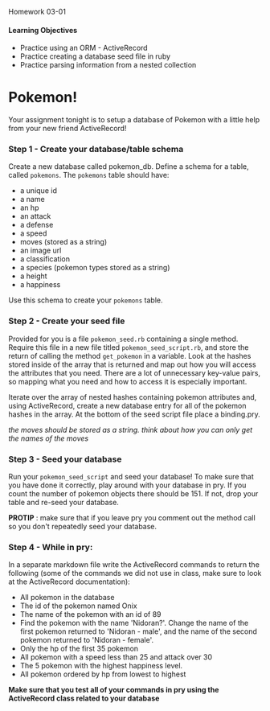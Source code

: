 Homework 03-01

#### Learning Objectives

- Practice using an ORM - ActiveRecord
- Practice creating a database seed file in ruby
- Practice parsing information from a nested collection

# Pokemon!
Your assignment tonight is to setup a database of Pokemon with a little help from your new friend ActiveRecord!

### Step 1 - Create your database/table schema
Create a new database called pokemon_db. Define a schema for a table, called `pokemons`. The `pokemons` table should have:
- a unique id
- a name
- an hp
- an attack
- a defense
- a speed
- moves (stored as a string)
- an image url
- a classification
- a species (pokemon types stored as a string)
- a height
- a happiness

Use this schema to create your `pokemons` table.

### Step 2 - Create your seed file
Provided for you is a file `pokemon_seed.rb` containing a single method. Require this file in a new file titled `pokemon_seed_script.rb`, and store the return of calling the method `get_pokemon` in a variable. Look at the hashes stored inside of the array that is returned and map out how you will access the attributes that you need. There are a lot of unnecessary key-value pairs, so mapping what you need and how to access it is especially important.

Iterate over the array of nested hashes containing pokemon attributes and, using ActiveRecord, create a new database entry for all of the pokemon hashes in the array. At the bottom of the seed script file place a binding.pry.

_the moves should be stored as a string. think about how you can only get the names of the moves_

### Step 3 - Seed your database

Run your `pokemon_seed_script` and seed your database! To make sure that you have done it correctly, play around with your database in pry. If you count the number of pokemon objects there should be 151. If not, drop your table and re-seed your database.

__PROTIP__ : make sure that if you leave pry you comment out the method call so you don't repeatedly seed your database.

### Step 4 - While in pry:
In a separate markdown file write the ActiveRecord commands to return the following (some of the commands we did not use in class, make sure to look at the ActiveRecord documentation):
- All pokemon in the database
- The id of the pokemon named Onix
- The name of the pokemon with an id of 89
- Find the pokemon with the name 'Nidoran?'. Change the name of the first pokemon returned to 'Nidoran - male', and the name of the second pokemon returned to 'Nidoran - female'.
- Only the hp of the first 35 pokemon
- All pokemon with a speed less than 25 and attack over 30
- The 5 pokemon with the highest happiness level.
- All pokemon ordered by hp from lowest to highest

__Make sure that you test all of your commands in pry using the ActiveRecord class related to your database__

